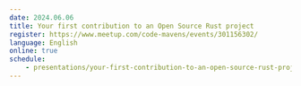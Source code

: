 ```yaml
---
date: 2024.06.06
title: Your first contribution to an Open Source Rust project
register: https://www.meetup.com/code-mavens/events/301156302/
language: English
online: true
schedule:
    - presentations/your-first-contribution-to-an-open-source-rust-project.md
---
```



